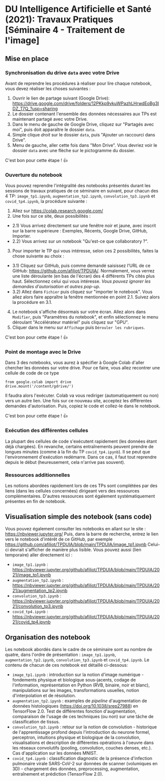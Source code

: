 # DU Intelligence Artificielle et Santé (2021): Travaux Pratiques [Séminaire 4 - Traitement de l'image]

## Mise en place
### Synchronisation du drive `data` avec votre Drive

Avant de reprendre les procédures à réaliser pour lire chaque notebook, vous devez réaliser les choses suivantes : 

1) Ouvrir le lien de partage suivant (Google Drive): https://drive.google.com/drive/folders/12PKkp9vkuWPazhLHrwdEoBg3IDZ_T7Q_?usp=sharing
2) Le dossier contenant l'ensemble des données nécessaires aux TPs est maintenant partagé avec votre Drive. 
3) Dans le menu de gauche de Google Drive, cliquez sur "Partagés avec moi", puis doit apparaître le dossier `data`.
4) Simple clique _droit_ sur le dossier `data`, puis "Ajouter un raccourci dans Drive". 
5) Menu de gauche, aller cette fois dans "Mon Drive". Vous devriez voir le dossier `data` avec une flèche sur le pictogramme du dossier.

C'est bon pour cette étape ! :+1:

### Ouverture du notebook

Vous pouvez reprendre l'intégralité des notebooks présentés durant les sessions de travaux pratiques de ce séminaire en suivant, pour chacun des 4 TP: `image_tp1.ipynb`, `augmentation_tp2.ipynb`, `convolution_tp3.ipynb` et `covid_tp4.ipynb`, la procédure suivante : 

1) Allez sur https://colab.research.google.com/
2) Une fois sur ce site, deux possibilités : 
  - 2.1) Vous arrivez directement sur une fenêtre noir et jaune, avec inscrit sur la barre supérieure : Exemples, Récents, Google Drive, GitHub, Importer.
  - 2.2) Vous arrivez sur un notebook "Qu'est-ce que collaboratory ?".
3) Pour importer le TP qui vous intéresse, selon ces 2 possibilités, faites la chose suivante au choix : 
  - 3.1) Cliquez sur GitHub, puis comme demandé saisissez l'URL de ce GitHub: https://github.com/afiliot/TPDUIA/. Normalement, vous verrez une liste déroulante (en bas de l'écran) des 4 différents TPs cités plus haut. Sélectionnez celui qui vous intéresse. _Vous pouvez ignorer les demandes d'autorisation et autres pop-up_.
  - 3.2) Allez dans `Fichier` puis cliquez sur "importer le notebook". Vous allez alors faire appraître la fenêtre mentionnée en point 2.1. Suivez alors la procédure en 3.1.
 4) Le notebook s'affiche désormais sur votre écran. Allez alors dans `Modifier`, puis "Paramètres du notebook", et enfin sélectionnez le menu déroulant "Accélérateur matériel" puis cliquez sur "GPU".
 5) Cliquer dans le menu sur `Affichage` puis `Dérouler les rubriques`.
 
C'est bon pour cette étape ! :+1:

### Point de montage avec le Drive

Dans 3 des notebooks, vous aurez à spécifier à Google Colab d'aller chercher les données sur votre drive. Pour ce faire, vous allez recontrer une cellule de code de ce type
```{python}
from google.colab import drive
drive.mount('/content/gdrive/')
```
Il faudra alors l'exécuter. Colab va vous rediriger (automatiquement ou non) vers un autre lien. Une fois sur ce nouveau site, acceptez les différentes demandes d'autorisation. Puis, copiez le code et collez-le dans le notebook. 

C'est bon pour cette étape ! :+1:

### Exécution des différentes cellules

La plupart des cellules de code s'exécutent rapidement (les données étant déjà chargées). En revanche, certains entraînements peuvent prendre de longues minutes (comme à la fin du TP `covid_tp4.ipynb`). Il se peut que l'environnement d'exécution redémarre. Dans ce cas, il faut tout reprendre depuis le début (heureusement, cela n'arrive pas souvent).

### Ressources additionnelles

Les notions abordées rapidement lors de ces TPs sont complétées par des liens (dans les cellules concernées) dirigeant vers des ressources complémentaires. D'autres ressources sont également systématiquement présentes en fin de notebook.

## Visualisation simple des notebook (sans code)

Vous pouvez également consulter les notebooks en allant sur le site : https://nbviewer.jupyter.org/
Puis, dans la barre de recherche, entrez le lien vers le notebook d'intérêt de ce GitHub, par exemple https://github.com/afiliot/TPDUIA/blob/main/TPDUIA/image_tp1.ipynb
Celui-ci devrait s'afficher de manière plus lisible. Vous pouvez aussi (lien temporaire) aller directement ici : 
- `image_tp1.ipynb` : https://nbviewer.jupyter.org/github/afiliot/TPDUIA/blob/main/TPDUIA/2021/image_tp1.ipynb
- `augmentation_tp2.ipynb` : https://nbviewer.jupyter.org/github/afiliot/TPDUIA/blob/main/TPDUIA/2021/augmentation_tp2.ipynb
- `convolution_tp3.ipynb` : https://nbviewer.jupyter.org/github/afiliot/TPDUIA/blob/main/TPDUIA/2021/convolution_tp3.ipynb
- `covid_tp4.ipynb` : https://nbviewer.jupyter.org/github/afiliot/TPDUIA/blob/main/TPDUIA/2021/covid_tp4.ipynb


## Organisation des notebook

Les notebook abordés dans le cadre de ce séminaire sont au nombre de quatre, dans l'ordre de présentation : `image_tp1.ipynb`, `augmentation_tp2.ipynb`, `convolution_tp3.ipynb` et `covid_tp4.ipynb`. Le contenu de chacun de ces notebook est détaillé ci-dessous:
- `image_tp1.ipynb` : introduction sur la notion d'image numérique - fondements physique et biologique sous-jacents, codage de l'information, représentation en Python (RVB, binaire, noir et blanc), manipulations sur les images, transformations usuelles, notion d'interpolation et de résolution.
- `augmentation_tp2.ipynb` : examples de _pipeline_ d'augmentation de données histologiques (https://doi.org/10.1038/srep27988) en TensorFlow 2.0. Test de différentes fonction d'augmentation, comparaison de l'usage de ces techniques (ou non) sur une tâche de classification de tissus.
- `convolution_tp3.ipynb` : retour sur la notion de convolution - historique de l'apprentissage profond depuis l'introduction du neurone formel, perceptron, intuitions physique et biologique de la convolution, visualisations et description de différentes opérations à l'oeuvre dans les réseaux convolutifs (pooling, convolution, couches denses, etc.). Cas d'application sur les données MNIST. 
- `covid_tp4.ipynb` : classification diagnostic de la présence d'infection pulmonaire virale SARS-CoV-2 sur données de scanner (volumiques en 3D) - chargement des données, preprocessing, augmentation, entraînement et prédiction (TensorFlow 2.0).


